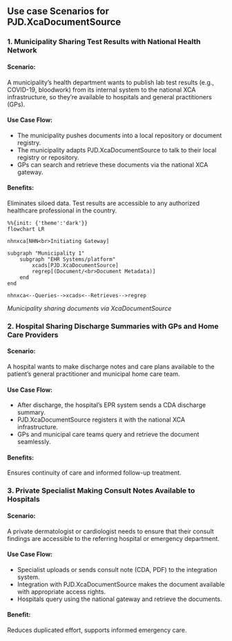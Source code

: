 ## Use case Scenarios for PJD.XcaDocumentSource

### 1. Municipality Sharing Test Results with National Health Network

#### Scenario: 
A municipality’s health department wants to publish lab test results (e.g., COVID-19, bloodwork) from its internal system to the national XCA infrastructure, so they’re available to hospitals and general practitioners (GPs).

#### Use Case Flow:
* The municipality pushes documents into a local repository or document registry.
* The municipality adapts PJD.XcaDocumentSource to talk to their local registry or repository. 
* GPs can search and retrieve these documents via the national XCA gateway.

#### Benefits:
Eliminates siloed data. Test results are accessible to any authorized healthcare professional in the country.

```mermaid
%%{init: {'theme':'dark'}}
flowchart LR

nhnxca[NHN<br>Initiating Gateway]

subgraph "Municipality 1"
    subgraph "EHR Systems/platform"
        xcads[PJD.XcaDocumentSource]
        regrep[(Document/<br>Document Metadata)]
    end
end

nhnxca<--Queries-->xcads<--Retrieves-->regrep
```
*Municipality sharing documents via XcaDocumentSource*

### 2. Hospital Sharing Discharge Summaries with GPs and Home Care Providers

#### Scenario:
A hospital wants to make discharge notes and care plans available to the patient’s general practitioner and municipal home care team.

#### Use Case Flow:
* After discharge, the hospital’s EPR system sends a CDA discharge summary.
* PJD.XcaDocumentSource registers it with the national XCA infrastructure.
* GPs and municipal care teams query and retrieve the document seamlessly.

#### Benefits:
Ensures continuity of care and informed follow-up treatment.

### 3. Private Specialist Making Consult Notes Available to Hospitals

#### Scenario:
A private dermatologist or cardiologist needs to ensure that their consult findings are accessible to the referring hospital or emergency department.

#### Use Case Flow:
* Specialist uploads or sends consult note (CDA, PDF) to the integration system.
* Integration with PJD.XcaDocumentSource makes the document available with appropriate access rights.
* Hospitals query using the national gateway and retrieve the documents.

#### Benefit:
Reduces duplicated effort, supports informed emergency care.
